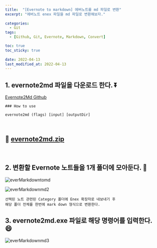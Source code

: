 ```yaml
---
title:  "[Evernote to markdown] 에버노트를 md 파일로 변환" 
excerpt: "에버노트 enex 파일을 md 파일로 변환해보자."
 
categories:
  - Git
tags:
  - [Github, Git, Evernote, Markdown, Convert]

toc: true
toc_sticky: true
 
date: 2022-04-13
last_modified_at: 2022-04-13
---
```


## 1. evernote2md 파일을 다운로드 한다. ⏬
[Evernote2Md Github](https://github.com/wormi4ok/evernote2md)

```
### How to use

evernote2md (flags) [input] [outputDir]
```
<br>

## 📌 [evernote2md.zip](https://github.com/ssallem/ssallem.github.io/files/8477402/evernote2md.zip)

<br>

## 2. 변환할 Evernote 노트들을 1개 폴더에 모아둔다. 🔱
![everMarkdowntomd](https://user-images.githubusercontent.com/24688100/163078156-652486a2-2888-4a14-a920-83075aa04ef2.png)

![everMarkdownmd2](https://user-images.githubusercontent.com/24688100/163078166-f3408fcc-75fb-4350-ac88-14c5b8bbcc6e.png)


```
선택된 노트 관련된 Category 폴더에 Enex 확장자로 내보내기 후 
해당 폴더 전체를 한번에 mark down 형식으로 변환한다. 
```

## 3. evernote2md.exe 파일로 해당 명령어를 입력한다. 😄
![everMarkdownmd3](https://user-images.githubusercontent.com/24688100/163078185-ef1ec28a-dcda-43da-84ae-348d1a3a70c7.png)
